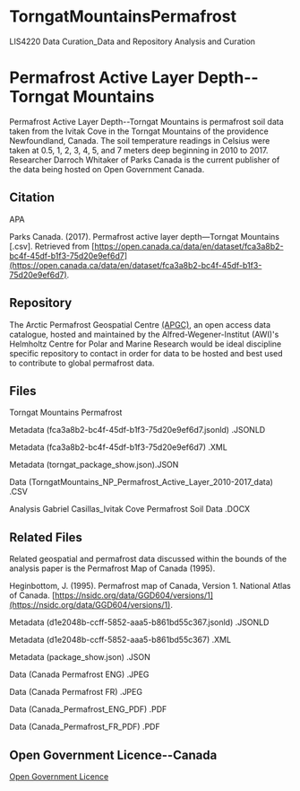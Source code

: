 # TorngatMountainsPermafrost
LIS4220 Data Curation_Data and Repository Analysis and Curation
# Permafrost Active Layer Depth--Torngat Mountains

Permafrost Active Layer Depth--Torngat Mountains is permafrost soil data taken from the Ivitak Cove in the Torngat Mountains of the providence Newfoundland, Canada. The soil temperature readings in Celsius were taken at 0.5, 1, 2, 3, 4, 5, and 7 meters deep beginning in 2010 to 2017. Researcher Darroch Whitaker of Parks Canada is the current publisher of the data being hosted on Open Government Canada.

## Citation

APA

Parks Canada. (2017). Permafrost active layer depth—Torngat Mountains [.csv]. Retrieved from [https://open.canada.ca/data/en/dataset/fca3a8b2-bc4f-45df-b1f3-75d20e9ef6d7](https://open.canada.ca/data/en/dataset/fca3a8b2-bc4f-45df-b1f3-75d20e9ef6d7).


## Repository

The Arctic Permafrost Geospatial Centre [(APGC)](https://apgc.awi.de/), an open access data catalogue, hosted and maintained by the Alfred-Wegener-Institut (AWI)'s Helmholtz Centre for Polar and Marine Research would be ideal discipline specific repository to contact in order for data to be hosted and best used to contribute to global permafrost data.

## Files

Torngat Mountains Permafrost

Metadata (fca3a8b2-bc4f-45df-b1f3-75d20e9ef6d7.jsonld) .JSONLD

Metadata (fca3a8b2-bc4f-45df-b1f3-75d20e9ef6d7) .XML

Metadata (torngat_package_show.json).JSON

Data (TorngatMountains_NP_Permafrost_Active_Layer_2010-2017_data) .CSV


Analysis Gabriel Casillas_Ivitak Cove Permafrost Soil Data .DOCX

## Related Files

Related geospatial and permafrost data discussed within the bounds of the analysis paper is the Permafrost Map of Canada (1995).

Heginbottom, J. (1995). Permafrost map of Canada, Version 1. National Atlas of Canada. [https://nsidc.org/data/GGD604/versions/1](https://nsidc.org/data/GGD604/versions/1).

Metadata (d1e2048b-ccff-5852-aaa5-b861bd55c367.jsonld) .JSONLD

Metadata (d1e2048b-ccff-5852-aaa5-b861bd55c367) .XML

Metadata (package_show.json) .JSON

Data (Canada Permafrost ENG) .JPEG

Data (Canada Permafrost FR) .JPEG

Data (Canada_Permafrost_ENG_PDF) .PDF

Data (Canada_Permafrost_FR_PDF) .PDF

## Open Government Licence--Canada
[Open Government Licence](https://open.canada.ca/en/open-government-licence-canada)
